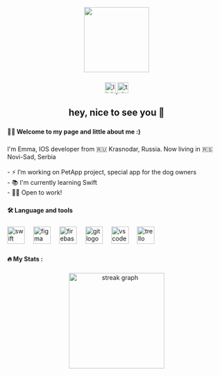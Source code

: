 <div align="center">
  <img height="150" src="https://media.giphy.com/media/JIX9t2j0ZTN9S/giphy.gif"  />
</div>

###

<div align="center">
  <a href="https://www.linkedin.com/in/emma-derbe-983524256/" target="_blank">
    <img src="https://img.shields.io/static/v1?message=LinkedIn&logo=linkedin&label=&color=0077B5&logoColor=white&labelColor=&style=for-the-badge" height="25" alt="linkedin logo"  />
  </a>
  <a href=" https://t.me/emmaderbe" target="_blank">
    <img src="https://img.shields.io/static/v1?message=Telegram&logo=telegram&label=&color=2CA5E0&logoColor=white&labelColor=&style=for-the-badge" height="25" alt="telegram logo"  />
  </a>
</div>

###

<h2 align="center">hey, nice to see you 👋</h2>

###

<h4 align="left">👩‍💻  Welcome to my page and little about me :)</h4>

###

<p align="left">I'm Emma, IOS developer from 🇷🇺 Krasnodar, Russia. Now living in 🇷🇸 Novi-Sad, Serbia<br><br>- ⚡ I’m working on PetApp project, special app for the dog owners<br>- 📚 I'm currently learning Swift<br>- 🖖🏻 Open to work!</p>

###

<h4 align="left">🛠 Language and tools</h4>

###

<div align="left">
  <img src="https://cdn.jsdelivr.net/gh/devicons/devicon/icons/swift/swift-original.svg" height="40" alt="swift logo"  />
  <img width="12" />
  <img src="https://cdn.jsdelivr.net/gh/devicons/devicon/icons/figma/figma-original.svg" height="40" alt="figma logo"  />
  <img width="12" />
  <img src="https://cdn.jsdelivr.net/gh/devicons/devicon/icons/firebase/firebase-plain-wordmark.svg" height="40" alt="firebase logo"  />
  <img width="12" />
  <img src="https://cdn.jsdelivr.net/gh/devicons/devicon/icons/git/git-original.svg" height="40" alt="git logo"  />
  <img width="12" />
  <img src="https://cdn.jsdelivr.net/gh/devicons/devicon/icons/vscode/vscode-original.svg" height="40" alt="vscode logo"  />
  <img width="12" />
  <img src="https://cdn.jsdelivr.net/gh/devicons/devicon/icons/trello/trello-plain.svg" height="40" alt="trello logo"  />
</div>

###

<h4 align="left">🔥   My Stats :</h4>

###

<div align="center">
  <img src="https://streak-stats.demolab.com?user=emmaderbe&locale=en&mode=daily&theme=dark&hide_border=false&border_radius=5&order=3" height="220" alt="streak graph"  />
</div>

###
